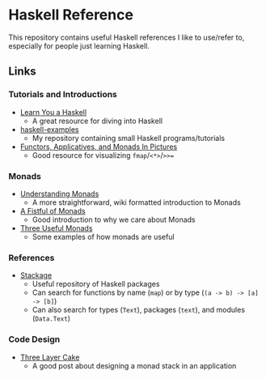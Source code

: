 # Haskell Reference

This repository contains useful Haskell references I like to use/refer to,
especially for people just learning Haskell.

## Links

### Tutorials and Introductions

* [Learn You a Haskell](http://learnyouahaskell.com/chapters)
    * A great resource for diving into Haskell
* [haskell-examples](https://github.com/brandonchinn178/haskell-examples)
    * My repository containing small Haskell programs/tutorials
* [Functors, Applicatives, and Monads In Pictures](http://adit.io/posts/2013-04-17-functors,_applicatives,_and_monads_in_pictures.html)
    * Good resource for visualizing `fmap`/`<*>`/`>>=`

### Monads

* [Understanding Monads](https://en.wikibooks.org/wiki/Haskell/Understanding_monads)
    * A more straightforward, wiki formatted introduction to Monads
* [A Fistful of Monads](http://learnyouahaskell.com/a-fistful-of-monads)
    * Good introduction to why we care about Monads
* [Three Useful Monads](http://adit.io/posts/2013-06-10-three-useful-monads.html)
    * Some examples of how monads are useful

### References

* [Stackage](https://www.stackage.org/)
    * Useful repository of Haskell packages
    * Can search for functions by name (`map`) or by type (`(a -> b) -> [a] -> [b]`)
    * Can also search for types (`Text`), packages (`text`), and modules (`Data.Text`)
    
### Code Design

* [Three Layer Cake](http://www.parsonsmatt.org/2018/03/22/three_layer_haskell_cake.html)
   * A good post about designing a monad stack in an application
